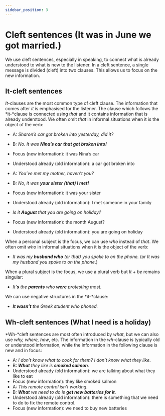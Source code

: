 ```yaml
---
sidebar_position: 3
---
```


# Cleft sentences (It was in June we got married.)

We use cleft sentences, especially in speaking, to connect what is already understood to what is new to the listener. In a cleft sentence, a single message is divided (cleft) into two clauses. This allows us to focus on the new information.

## It-cleft sentences

*It*\-clauses are the most common type of cleft clause. The information that comes after *it* is emphasised for the listener. The clause which follows the *it-*clause is connected using *that* and it contains information that is already understood. We often omit *that* in informal situations when it is the object of the verb:

- A: *Sharon’s car got broken into yesterday, did it?*
- B: *No. It was* ***Nina’s car*** ***that got broken into!***
- Focus (new information): it was Nina’s car
- Understood already (old information): a car got broken into
- A: *You’ve met my mother, haven’t you?*
- B: *No, it was* ***your sister (that) I met!***
- Focus (new information): it was your sister
- Understood already (old information): I met someone in your family

- *Is it **August** that you are going on holiday?*
- Focus (new information): the month August?
- Understood already (old information): you are going on holiday

When a personal subject is the focus, we can use *who* instead of *that*. We often omit *who* in informal situations when it is the object of the verb:

- *It was my **husband who** (or that) you spoke to on the phone.* (or *It was my husband you spoke to on the phone*.)

When a plural subject is the focus, we use a plural verb but *It* + *be* remains singular:

- *It’**s** the **parents** who **were** protesting most.*

We can use negative structures in the *it-*clause:

- ***It wasn’t*** *the Greek student who phoned.*

## Wh-cleft sentences (What I need is a holiday)

*Wh-*cleft sentences are most often introduced by *what*, but we can also use *why, where, how*, etc. The information in the *wh*\-clause is typically old or understood information, while the information in the following clause is new and in focus:

- A: *I don’t know what to cook for them? I don’t know what they like*.
- B: ***What*** *they like is* ***smoked salmon***.
- Understood already (old information): we are talking about what they like to eat
- Focus (new information): they like smoked salmon
- A: *This remote control isn’t working*.
- B: ***What*** *we need to do is* ***get new batteries for it***.
- Understood already (old information): there is something that we need to do to fix the remote control.
- Focus (new information): we need to buy new batteries
